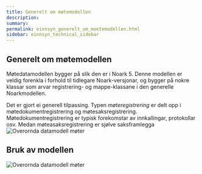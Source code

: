 ```yaml
---
title: Generelt om møtemodellen
description:
summary:
permalink: einnsyn_generelt_om_moetemodellen.html
sidebar: einnsyn_technical_sidebar
---
```


## Generelt om møtemodellen
Møtedatamodellen bygger på slik den er i Noark 5. Denne modellen er veldig forenkla i forhold til tidlegare Noark-versjonar, og bygger på nokre
klassar som arvar registrering- og mappe-klassane i den generelle Noarkmodellen.

Det er gjort ei generell tilpassing.  Typen *møteregistrering* er delt opp i møtedokumentregistrering og møtesaksregistrering. Møtedokumentregistrering er
typisk forekomstar av innkallingar, protokollar osv. Medan møteasaksregistrering er sjølve saksframlegga
![Overornda datamodell møter](/felleslosninger/images/einnsyn/einnsynn_moetemodell_overordna.png)


## Bruk av modellen
![Overornda datamodell møter](/felleslosninger/images/einnsyn/einnsyn_bruk_av_moetedatamodell.png)
